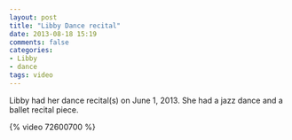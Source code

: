 ```yaml
---
layout: post
title: "Libby Dance recital"
date: 2013-08-18 15:19
comments: false
categories: 
- Libby
- dance
tags: video
---
```

Libby had her dance recital(s) on June 1, 2013.  She had a jazz dance and a ballet recital piece.

{% video 72600700 %}